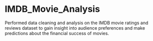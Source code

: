 # IMDB_Movie_Analysis
Performed data cleaning and analysis on the IMDB movie ratings and reviews dataset to gain insight into audience preferences and make predictions about the financial success of movies.
